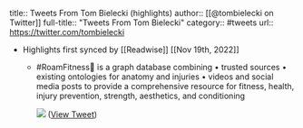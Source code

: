 title:: Tweets From Tom Bielecki (highlights)
author:: [[@tombielecki on Twitter]]
full-title:: "Tweets From Tom Bielecki"
category:: #tweets
url:: https://twitter.com/tombielecki

- Highlights first synced by [[Readwise]] [[Nov 19th, 2022]]
	- #RoamFitness💪 is a graph database combining 
	  • trusted sources
	  • existing ontologies for anatomy and injuries
	  • videos and social media posts
	  to provide a comprehensive resource for fitness, health, injury prevention, strength, aesthetics, and conditioning 
	  
	  ![](https://pbs.twimg.com/media/EwocUrZVoAAWsFT.jpg) ([View Tweet](https://twitter.com/tombielecki/status/1371955773434044419))